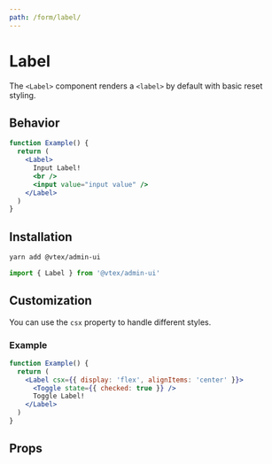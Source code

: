 ```yaml
---
path: /form/label/
---
```


# Label

The `<Label>` component renders a `<label>` by default with basic reset styling.

## Behavior

```jsx
function Example() {
  return (
    <Label>
      Input Label!
      <br />
      <input value="input value" />
    </Label>
  )
}
```

## Installation

```sh isStatic
yarn add @vtex/admin-ui
```

```jsx isStatic
import { Label } from '@vtex/admin-ui'
```

## Customization

You can use the `csx` property to handle different styles.

### Example

```jsx
function Example() {
  return (
    <Label csx={{ display: 'flex', alignItems: 'center' }}>
      <Toggle state={{ checked: true }} />
      Toggle Label!
    </Label>
  )
}
```

## Props

<proptypes heading="Label" component="Label">
